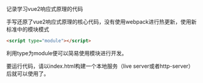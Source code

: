 记录学习vue2响应式原理的代码

手写还原了vue2响应式原理的核心代码，没有使用webpack进行热更新，使用新标准中的模块模式

```html
<script type="module"></script>
```

利用type为module便可以简易使用模块进行开发。

要运行代码，请以index.html构建一个本地服务（live server或者http-server）后就可以使用了。